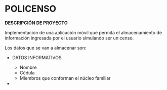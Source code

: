 # POLICENSO

**DESCRIPCIÓN DE PROYECTO**

Implementación de una aplicación móvil que permita el almacenamiento de información ingresada por el usuario simulando ser un censo.

Los datos que se van a almacenar son:

- DATOS INFORMATIVOS
  - Nombre
  - Cédula
  - Miembros que conforman el núcleo familiar
 
- 

